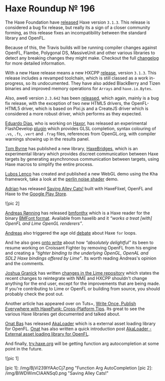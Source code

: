 [_template]: roundup.html
# Haxe Roundup № 196

The Haxe Foundation have [released][link 1] Haxe version `3.1.3`. This release is
considered a bug fix release, but really its a sign of a closer community forming,
as this release fixes an incompatibility between the standard library
and OpenFL. 

Because of this, the Travis builds will be running compiler changes against
OpenFL, Flambe, Polygonal DS, MassiveUnit and other various libraries to detect any
breaking changes they might make. Checkout the full [changelog][change 1] for more
detailed information.

With a new Haxe release means a new HXCPP [release][link 2], version `3.1.3`. This 
release includes a revamped toolchain, which is still classed as a work in-progress,
so its undocumented. They have also added BlackBerry and Tizen binaries and improved
memory operations for `Arrays` and `haxe.io.Bytes`.

Also, awe6 version `2.3.642` has been [released][link 3], which again, mainly is a bug fix
release, with the exception of two new HTML5 drivers, the OpenFL-HTML5 driver, which is
based on Pixi.js and a CreateJS driver which is considered a more robust driver, which
performs as they expected.

[Eduardo Dias][tw 1], who is working on [Haxor][tw 2], has released an experimental
FlashDevelop [plugin][link 4] which provides GLSL completion, syntax colouring of
`.vs`, `.fs`, `.vert` and `.frag` files, references from OpenGL.org, with compiler
warnings showing up in the results panel.

[Tom Byrne][gh 1] has published a new library, [HaxeBridges], which is an experimental
library which provides discreet communication between Haxe targets by generating
asynchronous communication between targets, using Haxe macros to simplify the entire
process.

[Lubos Lenco][tw 3] has created and published a new WebGL demo using the Kha framework,
take a look at the [perlin noise shader][link 4] demo.

[Adrian][tw 5] has released [Saving Alley Cats!][link 11] built with HaxeFlixel, OpenFL and Haxe
to the [Google Play Store][link 11].

![pic 2]

[Andreas Rønning][gh 2] has released [bmfonthx] which is a Haxe reader for the binary
[BMFont format][link 6]. Available from haxelib and it _“works a treat [with] OpenFL and
Lime OpenGL renderers”_.

[Andreas][gh 2] also triggered the age old [debate][link 7] about Haxe `for` loops.

And he also goes [onto write] about how _“absolutely delightful”_ its been to resume
working on Croissant Fighter by removing OpenFL from his engine and creating a
_“tighter binding to the underlying OpenGL, OpenAL and SDL2 Haxe bindings offered by
Lime”_. Its worth reading Andreas's opinion and the comments.

[Joshua Granick][gh 3] has written [changes in the Lime repository][link 8] which
states the recent changes to reintegrate with NME and HXCPP shouldn't change anything
for the end user, except for the improvements that are being made. If you're contributing
to Lime or OpenFL or building from source, you should probably check the post out.

Another article has appeared over on Tuts+, [Write Once, Publish Everywhere with HaxePunk:
Cross-Platform Tips][link 9]. Its great to see the various Haxe libraries get documented and
talked about.

[Onat Baş][tw 4] has released [AkaLoader] which is a external asset loading library
for OpenFL. [Onat][tw 4] has also written a quick introduction post [AkaLoader - 
External asset loading library for OpenFL][link 10].

And finally, [try.haxe.org] will be getting function arg autocompletion at some point
in the future.

![pic 1]

[link 1]: https://groups.google.com/forum/#!msg/haxelang/E-TZYUdbcfI/uR-yrpQYDCMJ "Haxe 3.1.3 has been released!"
[link 2]: https://groups.google.com/forum/#!topic/haxelang/8C0u7opv5qQ "HXCPP 3.1.3 has been released!"
[link 3]: https://groups.google.com/forum/#!topic/awe6/P_ExhRppSig "AWE6 2.3.642 has been released!"
[link 4]: http://www.flashdevelop.org/community/viewtopic.php?f=4&t=11658 "GLSL Completion and Compiler - FlashDevelop Forums"
[link 5]: https://googledrive.com/host/0B22ElR_OUmfddm1LRVpjbjFFUVE/index.html "Kha WebGL Perlin Noise Shader Demo"
[link 6]: http://www.angelcode.com/products/bmfont/ "BMFont Format"
[link 7]: https://twitter.com/sunjammer/status/455002177057345537 "Haxe For loop debate!"
[link 8]: http://www.joshuagranick.com/blog/2014/04/15/changes-in-the-lime-repository/ "Changes in the Lime Repositoy"
[link 9]: http://gamedevelopment.tutsplus.com/articles/write-once-publish-everywhere-with-haxepunk-cross-platform-tips--gamedev-14899 "Write Once, Publish Everywhere With HaxePunk: Cross-Platform Tips"
[link 10]: http://onat.me/post/82383714265/akaloader-external-asset-loading-library-for-openfl "AkaLoader - External Asset Loading Library for OpenFL"
[link 11]: https://play.google.com/store/apps/details?id=pl.vigeo.saving.alley.cats "Saving Alley Cats! on Google Play"
[change 1]: http://haxe.org/file/CHANGES.txt "Haxe 3.1.3 changelog"
[tw 1]: https://twitter.com/EduardoDias "@EduardoDias"
[tw 2]: https://twitter.com/HaxorEngine "@HaxorEngine"
[tw 3]: https://twitter.com/luboslenco "@luboslenco"
[tw 4]: https://twitter.com/akaedintov "@akaedintov"
[tw 5]: https://twitter.com/goshki "@goshki"
[gh 1]: https://github.com/TomByrne "@TomByrne"
[gh 2]: https://github.com/sunjammer "@sunjammer"
[gh 3]: https://github.com/jgranick "@jgranick"
[HaxeBridges]: https://github.com/TomByrne/HaxeBridges "HaxeBridges on Github"
[bmfonthx]: https://github.com/furusystems/bmfonthx "BMFonthx on Github"
[onto write]: https://plus.google.com/u/0/+AndreasR%C3%B8nning/posts 
[AkaLoader]: https://github.com/onatbas/AkaLoader "AkaLoader on Github"
[try.haxe.org]: http://try.haxe.org "Try Haxe"
[pic 1]: /img/BjVi239IYAAcCj7.png "Function Arg AutoCompletion
[pic 2]: /img/BlWDWimCIAANSq0.png "Saving Alley Cats!"

